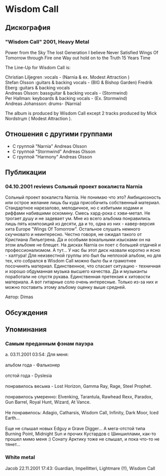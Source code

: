 # Wisdom Call



## Дискография

### "Wisdom Call" 2001, Heavy Metal

Power from the Sky
The lost Generation
I believe
Never Satisfied
Wings Of Tomorrow
through Fire
one Way out
hold on to the Truth
15 Years
Time



The Line-Up for Wisdom Call is: 

Christian Liljegren :vocals - (Narnia & ex. Modest Attraction )  
Stefan Olsson :guitars & backing vocals - (BIG & Bishop Garden)
Fredrik Еberg :guitars & backing vocals  
Andreas Olsson: bassguitar & backing vocals - (Stormwind)  
Per Hallman: keyboards & backing vocals - (Ex. Stormwind)  
Andreas Johansson: drums- (Narnia) 

The album is produced by Wisdom Call except 2 tracks produced by Mick Nordstrцm ( Modest Attraction ). 




## Отношения с другими группами

* C группой "Narnia" Andreas Olsson
* C группой "Stormwind" Andreas Olsson
* C группой "Harmony" Andreas Olsson

## Публикации

### 04.10.2001 reviews Сольный проект вокалиста Narnia

<p>Сольный проект вокалиста Narnia. Не понимаю что это? Амбициозность или острое желание лишь бы куда присобачить собственный материал. Стандартное нарезалово, мелодичное, но с избитыми ходами и риффами набившими оскомину. Смесь хард-рока с хэви-метал. Не трогает душу и не задевает ум. Мне из всего альбома понравились лишь пять композиций из десяти, да и то, одна из них - кавер-версия хита Europe "Wings Of Tomorrow". Остальное слушать немного скучновато и неинтересно. Честно говоря, не ожидал такого от Кристиана Лильегрена. Да и особыми вокальными изысками он на этом альбоме не блещет. На дисках Narnia он поет с большей отдачей и профессионализмом. А тут... У нас бы этот диск назвали коротко и ясно - халтура! Для неизвестной группы это был бы неплохой альбом, но для тех, кто собрался в Wisdom Call можно было бы и грамотнее посочинять материал. Единственное, что спасает ситуацию - техничная и хорошо обдуманная музыка высшего качества. Да и музыканты поработали не спустя рукава. Единственная претензия к хитовости материала. А вот гитарные соло очень интересные. Только из-за них и можно поставить этому альбому оценку выше средней.</p>

Автор: Dimas


## Обсуждения


## Упоминания

### Самым преданным фэнам пауэра

a. 03.11.2001 03:54:
Для меня:<BR><BR>альбом года - Фальконер<BR><BR>отстой года - Dyslesia<BR><BR>понравилось весьма - Lost Horizon, Gamma Ray, Rage, Steel Prophet.<BR><BR>понравилось умеренно: Elvenking, Tarantula, Rawhead Rexx, Paradox, Gun Barrel, Royal Hunt, Wizard, At Vance.<BR><BR>Не понравилось: Adagio, Catharsis, Wisdom Call, Infinity, Dark Moor, Iced Earth...<BR><BR>Еще не слышал новых Edguy и Grave Digger... А мега-отстой типа Burning Point, Midnight Sun и прочих Кустардов с Шиншиллами, как-то прошел мимо меня :) Сонату Арктику тоже не слышал, и пока что-то не тянет...

### White metal

Jacob 22.11.2001 17:43:
Guardian, Impellitteri, Lightmare (!!), Wisdom Call 

